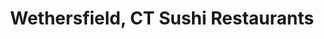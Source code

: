 ---
layout: city
title: Wethersfield, CT Sushi Restaurants
permalink: /connecticut/wethersfield/
stateAbbr: CT
stateName: Connecticut
cityName: Wethersfield
---